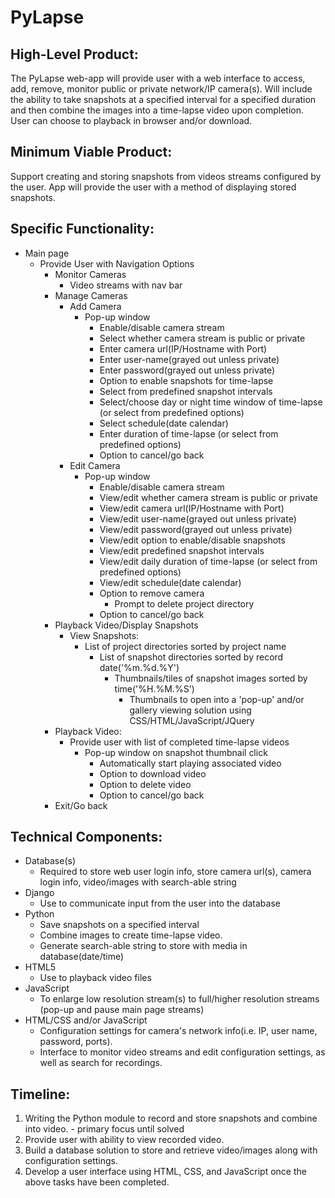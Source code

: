 # PyLapse

## High-Level Product:
The PyLapse web-app will provide user with a web interface to access, add,
remove, monitor public or private network/IP camera(s). Will include the
ability to take snapshots at a specified interval for a specified duration
and then combine the images into a time-lapse video upon completion. User
can choose to playback in browser and/or download.

## Minimum Viable Product:
Support creating and storing snapshots from videos streams configured by
the user. App will provide the user with a method of displaying stored
snapshots.

## Specific Functionality:
+ Main page
  * Provide User with Navigation Options
    * Monitor Cameras
      * Video streams with nav bar
    * Manage Cameras
      * Add Camera
        * Pop-up window
          * Enable/disable camera stream
          * Select whether camera stream is public or private
          * Enter camera url(IP/Hostname with Port)
          * Enter user-name(grayed out unless private)
          * Enter password(grayed out unless private)
          * Option to enable snapshots for time-lapse
          * Select from predefined snapshot intervals
          * Select/choose day or night time window of time-lapse (or select from predefined options)
          * Select schedule(date calendar)
          * Enter duration of time-lapse (or select from predefined options)
          * Option to cancel/go back
      * Edit Camera
        * Pop-up window
          * Enable/disable camera stream
          * View/edit whether camera stream is public or private
          * View/edit camera url(IP/Hostname with Port)
          * View/edit user-name(grayed out unless private)
          * View/edit password(grayed out unless private)
          * View/edit option to enable/disable snapshots
          * View/edit predefined snapshot intervals
          * View/edit daily duration of time-lapse (or select from predefined options)
          * View/edit schedule(date calendar)
          * Option to remove camera
            * Prompt to delete project directory
          * Option to cancel/go back
    * Playback Video/Display Snapshots
      * View Snapshots:
        * List of project directories sorted by project name
          * List of snapshot directories sorted by record date('%m.%d.%Y')
            * Thumbnails/tiles of snapshot images sorted by time('%H.%M.%S')
              * Thumbnails to open into a 'pop-up' and/or gallery viewing solution using CSS/HTML/JavaScript/JQuery
    * Playback Video:
      * Provide user with list of completed time-lapse videos
        * Pop-up window on snapshot thumbnail click
          * Automatically start playing associated video
          * Option to download video
          * Option to delete video
          * Option to cancel/go back
    * Exit/Go back

## Technical Components:
+ Database(s)
  * Required to store web user login info, store camera url(s), camera login info, video/images with search-able string
+ Django
  * Use to communicate input from the user into the database
+ Python
  * Save snapshots on a specified interval
  * Combine images to create time-lapse video.
  * Generate search-able string to store with media in database(date/time)
+ HTML5
  * Use to playback video files
+ JavaScript
  * To enlarge low resolution stream(s) to full/higher resolution streams (pop-up and pause main page streams)
+ HTML/CSS and/or JavaScript
  * Configuration settings for camera's network info(i.e. IP, user name, password, ports).
  * Interface to monitor video streams and edit configuration settings, as well as search for recordings.

## Timeline:
1. Writing the Python module to record and store snapshots and combine into video. - primary focus until solved
1. Provide user with ability to view recorded video.
1. Build a database solution to store and retrieve video/images along with configuration settings.
1. Develop a user interface using HTML, CSS, and JavaScript once the above tasks have been completed.
